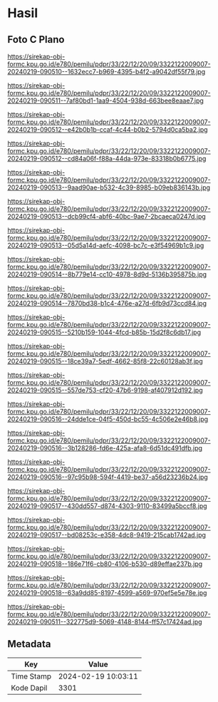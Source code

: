# Hasil

## Foto C Plano

https://sirekap-obj-formc.kpu.go.id/e780/pemilu/pdpr/33/22/12/20/09/3322122009007-20240219-090510--1632ecc7-b969-4395-b4f2-a9042df55f79.jpg

https://sirekap-obj-formc.kpu.go.id/e780/pemilu/pdpr/33/22/12/20/09/3322122009007-20240219-090511--7af80bd1-1aa9-4504-938d-663bee8eaae7.jpg

https://sirekap-obj-formc.kpu.go.id/e780/pemilu/pdpr/33/22/12/20/09/3322122009007-20240219-090512--e42b0b1b-ccaf-4c44-b0b2-5794d0ca5ba2.jpg

https://sirekap-obj-formc.kpu.go.id/e780/pemilu/pdpr/33/22/12/20/09/3322122009007-20240219-090512--cd84a06f-f88a-44da-973e-83318b0b6775.jpg

https://sirekap-obj-formc.kpu.go.id/e780/pemilu/pdpr/33/22/12/20/09/3322122009007-20240219-090513--9aad90ae-b532-4c39-8985-b09eb836143b.jpg

https://sirekap-obj-formc.kpu.go.id/e780/pemilu/pdpr/33/22/12/20/09/3322122009007-20240219-090513--dcb99cf4-abf6-40bc-9ae7-2bcaeca0247d.jpg

https://sirekap-obj-formc.kpu.go.id/e780/pemilu/pdpr/33/22/12/20/09/3322122009007-20240219-090513--05d5a14d-aefc-4098-bc7c-e3f54969b1c9.jpg

https://sirekap-obj-formc.kpu.go.id/e780/pemilu/pdpr/33/22/12/20/09/3322122009007-20240219-090514--8b779e14-cc10-4978-8d9d-5136b395875b.jpg

https://sirekap-obj-formc.kpu.go.id/e780/pemilu/pdpr/33/22/12/20/09/3322122009007-20240219-090514--7870bd38-b1c4-476e-a27d-6fb9d73ccd84.jpg

https://sirekap-obj-formc.kpu.go.id/e780/pemilu/pdpr/33/22/12/20/09/3322122009007-20240219-090515--5210b159-1044-4fcd-b85b-15d2f8c6db17.jpg

https://sirekap-obj-formc.kpu.go.id/e780/pemilu/pdpr/33/22/12/20/09/3322122009007-20240219-090515--18ce39a7-5edf-4662-85f8-22c60128ab3f.jpg

https://sirekap-obj-formc.kpu.go.id/e780/pemilu/pdpr/33/22/12/20/09/3322122009007-20240219-090515--557de753-cf20-47b6-9198-af407912d192.jpg

https://sirekap-obj-formc.kpu.go.id/e780/pemilu/pdpr/33/22/12/20/09/3322122009007-20240219-090516--24dde1ce-04f5-450d-bc55-4c506e2e46b8.jpg

https://sirekap-obj-formc.kpu.go.id/e780/pemilu/pdpr/33/22/12/20/09/3322122009007-20240219-090516--3b128286-fd6e-425a-afa8-6d51dc491dfb.jpg

https://sirekap-obj-formc.kpu.go.id/e780/pemilu/pdpr/33/22/12/20/09/3322122009007-20240219-090516--97c95b98-594f-4419-be37-a56d23236b24.jpg

https://sirekap-obj-formc.kpu.go.id/e780/pemilu/pdpr/33/22/12/20/09/3322122009007-20240219-090517--430dd557-d874-4303-9110-83499a5bccf8.jpg

https://sirekap-obj-formc.kpu.go.id/e780/pemilu/pdpr/33/22/12/20/09/3322122009007-20240219-090517--bd08253c-e358-4dc8-9419-215cab1742ad.jpg

https://sirekap-obj-formc.kpu.go.id/e780/pemilu/pdpr/33/22/12/20/09/3322122009007-20240219-090518--186e71f6-cb80-4106-b530-d89effae237b.jpg

https://sirekap-obj-formc.kpu.go.id/e780/pemilu/pdpr/33/22/12/20/09/3322122009007-20240219-090518--63a9dd85-8197-4599-a569-970ef5e5e78e.jpg

https://sirekap-obj-formc.kpu.go.id/e780/pemilu/pdpr/33/22/12/20/09/3322122009007-20240219-090511--322775d9-5069-4148-8144-ff57c17424ad.jpg


## Metadata

| Key        | Value               |
| ---------- | ------------------- |
| Time Stamp | 2024-02-19 10:03:11 |
| Kode Dapil | 3301                |



